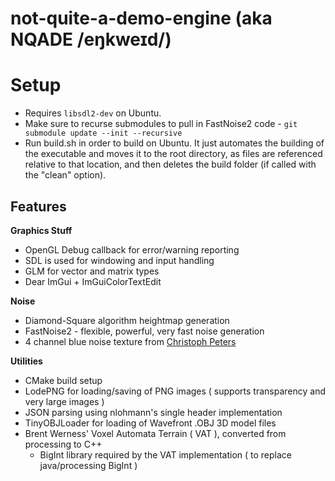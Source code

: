 # not-quite-a-demo-engine (aka NQADE /eŋkweɪd/)

# Setup
- Requires `libsdl2-dev` on Ubuntu.
- Make sure to recurse submodules to pull in FastNoise2 code - `git submodule update --init --recursive`
- Run build.sh in order to build on Ubuntu. It just automates the building of the executable and moves it to the root directory, as files are referenced relative to that location, and then deletes the build folder (if called with the "clean" option).



## Features
  **Graphics Stuff**
  - OpenGL Debug callback for error/warning reporting
  - SDL is used for windowing and input handling
  - GLM for vector and matrix types
  - Dear ImGui + ImGuiColorTextEdit

  **Noise**
  - Diamond-Square algorithm heightmap generation
  - FastNoise2 - flexible, powerful, very fast noise generation
  - 4 channel blue noise texture from [Christoph Peters](http://momentsingraphics.de/BlueNoise.html)

  **Utilities**
  - CMake build setup
  - LodePNG for loading/saving of PNG images ( supports transparency and very large images )
  - JSON parsing using nlohmann's single header implementation
  - TinyOBJLoader for loading of Wavefront .OBJ 3D model files
  - Brent Werness' Voxel Automata Terrain ( VAT ), converted from processing to C++
    - BigInt library required by the VAT implementation ( to replace java/processing BigInt )
